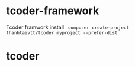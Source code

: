 # tcoder-framework
Tcoder framwork
install
<code>
	composer create-project thanhtaivtt/tcoder myproject --prefer-dist
</code>
# tcoder

